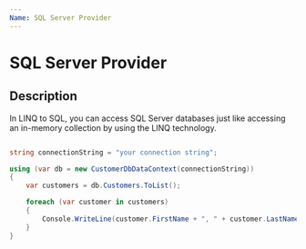 ```yaml
---
Name: SQL Server Provider
---
```


# SQL Server Provider

## Description

In LINQ to SQL, you can access SQL Server databases just like accessing an in-memory collection by using the LINQ technology.

```csharp

string connectionString = "your connection string";

using (var db = new CustomerDbDataContext(connectionString))
{
    var customers = db.Customers.ToList();

    foreach (var customer in customers)
    {
        Console.WriteLine(customer.FirstName + ", " + customer.LastName);
    }
}
```
